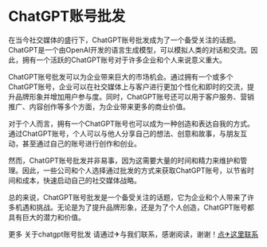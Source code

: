 # ChatGPT账号批发

在当今社交媒体的盛行下，ChatGPT账号批发成为了一个备受关注的话题。ChatGPT是一个由OpenAI开发的语言生成模型，可以模拟人类的对话和交流。因此，拥有一个活跃的ChatGPT账号对于许多企业和个人来说意义重大。

ChatGPT账号批发可以为企业带来巨大的市场机会。通过拥有一个或多个ChatGPT账号，企业可以在社交媒体上与客户进行更加个性化和即时的交流，提升品牌形象并增加用户参与度。同时，ChatGPT账号还可以用于客户服务、营销推广、内容创作等多个方面，为企业带来更多的商业价值。

对于个人而言，拥有一个ChatGPT账号也可以成为一种创造和表达自我的方式。通过ChatGPT账号，个人可以与他人分享自己的想法、创意和故事，与朋友互动，甚至通过自己的账号进行创作和创业。

然而，ChatGPT账号批发并非易事，因为这需要大量的时间和精力来维护和管理。因此，一些公司和个人选择通过批发的方式来获取ChatGPT账号，以节省时间和成本，快速启动自己的社交媒体战略。

总的来说，ChatGPT账号批发是一个备受关注的话题，它为企业和个人带来了许多机遇和挑战。无论是为了提升品牌形象，还是为了个人创造，ChatGPT账号都具有巨大的潜力和价值。

更多 关于chatgpt账号批发 请通过✈与我们联系，感谢阅读，谢谢！[点✈这里联系](https://t.me/lianmeng09)